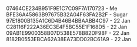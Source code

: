07464CE234B951F9E1C7C09F7A170723 - Me
BFE36A45863B97675B32A04F63FA2B2F - Sugar
97E1800B135A1C6D4B46B4BBAABB4C97 - 22 Jan
C28116F222A36EC3E4F5BC55E1F168D5 - 22 Jan
09AB1E9900358B07D538E578B82DF98F - 22 Jan
8182B0553EBCA62A38EA73DD02BC61A9 - 22 Jan
